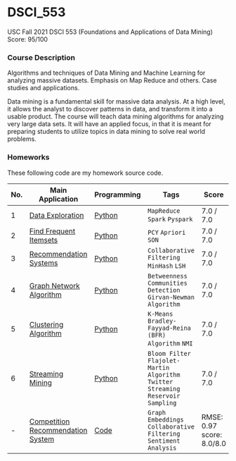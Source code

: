# DSCI_553
USC Fall 2021 DSCI 553 (Foundations and Applications of Data Mining) Score: 95/100
### Course Description
Algorithms and techniques of Data Mining and Machine Learning for analyzing massive datasets. Emphasis on Map Reduce and others. Case studies and applications.

Data mining is a fundamental skill for massive data analysis. At a high level, it allows the analyst to discover patterns in data, and transform it into a usable product. The course will teach data mining algorithms for analyzing very large data sets. It will have an applied focus, in that it is meant for preparing students to utilize topics in data mining to solve real world problems.

### Homeworks
These following code are my homework source code.

|No.|    Main Application    |Programming|Tags|Score|
|---|------------------------|-----------|----|-----|
|1|[Data Exploration](https://github.com/rbzkaf/Data-Mining-With-Spark/blob/69af2042b37a5714b5f718a32967b1c2c2a784bc/HW1/Assignment1%20-%20Fall%202022.pdf)|[Python](https://github.com/rbzkaf/Data-Mining-With-Spark/blob/69af2042b37a5714b5f718a32967b1c2c2a784bc/HW1)|`MapReduce` `Spark` `Pyspark`|7.0 / 7.0| 
|2|[Find Frequent Itemsets](https://github.com/rbzkaf/Data-Mining-With-Spark/blob/41ab33f0cd8a3ba97344a3e2f3b02fb262f1a065/HW2/Assigment2.pdf)|[Python]([https://github.com/Shayne-Yang/DSCI_553/blob/3f2260c1dbf2155cd2a063dc1f72685b15630d09/hw2](https://github.com/rbzkaf/Data-Mining-With-Spark/blob/41ab33f0cd8a3ba97344a3e2f3b02fb262f1a065/HW2))| `PCY` `Apriori` `SON`|7.0 / 7.0|
|3|[Recommendation Systems](https://github.com/rbzkaf/Data-Mining-With-Spark/blob/41ab33f0cd8a3ba97344a3e2f3b02fb262f1a065/HW3/DSCI553HW3.pdf)|[Python](https://github.com/rbzkaf/Data-Mining-With-Spark/blob/41ab33f0cd8a3ba97344a3e2f3b02fb262f1a065/HW3)|`Collaborative Filtering` `MinHash` `LSH`|7.0 / 7.0|
|4|[Graph Network Algorithm](https://github.com/rbzkaf/Data-Mining-With-Spark/blob/41ab33f0cd8a3ba97344a3e2f3b02fb262f1a065/HW4/DSCI553HW4.pdf)|[Python](https://github.com/rbzkaf/Data-Mining-With-Spark/blob/41ab33f0cd8a3ba97344a3e2f3b02fb262f1a065/HW4)|`Betweenness` `Communities Detection` `Girvan-Newman Algorithm`|7.0 / 7.0|
|5|[Clustering Algorithm](https://github.com/rbzkaf/Data-Mining-With-Spark/blob/41ab33f0cd8a3ba97344a3e2f3b02fb262f1a065/HW5/Assignment5_fall2022.pdf)|[Python](https://github.com/rbzkaf/Data-Mining-With-Spark/blob/41ab33f0cd8a3ba97344a3e2f3b02fb262f1a065/HW5)|`K-Means` `Bradley-Fayyad-Reina (BFR) Algorithm` `NMI`|7.0 / 7.0|
|6|[Streaming Mining](https://github.com/rbzkaf/Data-Mining-With-Spark/blob/41ab33f0cd8a3ba97344a3e2f3b02fb262f1a065/HW6/Assignment%206.pdf)|[Python](https://github.com/rbzkaf/Data-Mining-With-Spark/blob/41ab33f0cd8a3ba97344a3e2f3b02fb262f1a065/HW6)|`Bloom Filter` `Flajolet-Martin Algorithm` `Twitter Streaming` `Reservoir Sampling`|7.0 / 7.0|
|-|[Competition Recommendation System](https://github.com/rbzkaf/Data-Mining-With-Spark/blob/41ab33f0cd8a3ba97344a3e2f3b02fb262f1a065/Competition/DSCI553Competition.pdf)|[Code](https://github.com/rbzkaf/Data-Mining-With-Spark/blob/41ab33f0cd8a3ba97344a3e2f3b02fb262f1a065/Competition/DSCI553Competition.pdf)|`Graph Embeddings` `Collaborative Filtering` `Sentiment Analysis`|RMSE: 0.97 score: 8.0/8.0|
